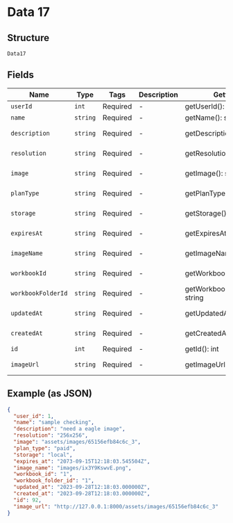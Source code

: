 
# Data 17

## Structure

`Data17`

## Fields

| Name | Type | Tags | Description | Getter | Setter |
|  --- | --- | --- | --- | --- | --- |
| `userId` | `int` | Required | - | getUserId(): int | setUserId(int userId): void |
| `name` | `string` | Required | - | getName(): string | setName(string name): void |
| `description` | `string` | Required | - | getDescription(): string | setDescription(string description): void |
| `resolution` | `string` | Required | - | getResolution(): string | setResolution(string resolution): void |
| `image` | `string` | Required | - | getImage(): string | setImage(string image): void |
| `planType` | `string` | Required | - | getPlanType(): string | setPlanType(string planType): void |
| `storage` | `string` | Required | - | getStorage(): string | setStorage(string storage): void |
| `expiresAt` | `string` | Required | - | getExpiresAt(): string | setExpiresAt(string expiresAt): void |
| `imageName` | `string` | Required | - | getImageName(): string | setImageName(string imageName): void |
| `workbookId` | `string` | Required | - | getWorkbookId(): string | setWorkbookId(string workbookId): void |
| `workbookFolderId` | `string` | Required | - | getWorkbookFolderId(): string | setWorkbookFolderId(string workbookFolderId): void |
| `updatedAt` | `string` | Required | - | getUpdatedAt(): string | setUpdatedAt(string updatedAt): void |
| `createdAt` | `string` | Required | - | getCreatedAt(): string | setCreatedAt(string createdAt): void |
| `id` | `int` | Required | - | getId(): int | setId(int id): void |
| `imageUrl` | `string` | Required | - | getImageUrl(): string | setImageUrl(string imageUrl): void |

## Example (as JSON)

```json
{
  "user_id": 1,
  "name": "sample checking",
  "description": "need a eagle image",
  "resolution": "256x256",
  "image": "assets/images/65156efb84c6c_3",
  "plan_type": "paid",
  "storage": "local",
  "expires_at": "2073-09-15T12:18:03.545504Z",
  "image_name": "images/ix3Y9KswvE.png",
  "workbook_id": "1",
  "workbook_folder_id": "1",
  "updated_at": "2023-09-28T12:18:03.000000Z",
  "created_at": "2023-09-28T12:18:03.000000Z",
  "id": 92,
  "image_url": "http://127.0.0.1:8000/assets/images/65156efb84c6c_3"
}
```

